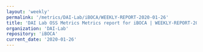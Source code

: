 ```yaml
---
layout: 'weekly'
permalink: '/metrics/DAI-Lab/iBOCA/WEEKLY-REPORT-2020-01-26'
title: 'DAI Lab OSS Metrics Metrics report for iBOCA | WEEKLY-REPORT-2020-01-26'
organization: 'DAI-Lab'
repository: 'iBOCA'
current_date: '2020-01-26'
---
```

